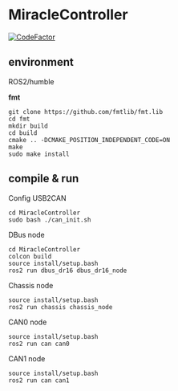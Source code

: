 # MiracleController

[![CodeFactor](https://img.shields.io/codefactor/grade/github/CCongCirno/MiracleController?color=green)](https://www.codefactor.io/repository/github/ccongcirno/miraclecontroller)



## environment

ROS2/humble

**fmt**

```
git clone https://github.com/fmtlib/fmt.lib
cd fmt
mkdir build
cd build
cmake .. -DCMAKE_POSITION_INDEPENDENT_CODE=ON
make
sudo make install
```

## compile & run

Config USB2CAN

```
cd MiracleController
sudo bash ./can_init.sh
```

DBus node

```
cd MiracleController
colcon build
source install/setup.bash
ros2 run dbus_dr16 dbus_dr16_node
```

Chassis node

```
source install/setup.bash
ros2 run chassis chassis_node
```

CAN0 node

```
source install/setup.bash
ros2 run can can0
```

CAN1 node

```
source install/setup.bash
ros2 run can can1
```

